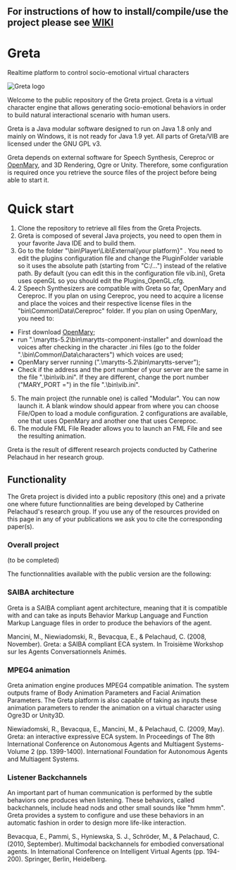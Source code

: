 ## **For instructions of how to install/compile/use the project please see [WIKI](https://github.com/gretaproject/greta/wiki)**

# Greta
Realtime platform to control socio-emotional virtual characters 

![Greta logo](https://github.com/gretaproject/Greta/blob/master/pictures/Greta_hello.png)

Welcome to the public repository of the Greta project.
Greta is a virtual character engine that allows generating socio-emotional behaviors in order to build natural interactional scenario with human users.

Greta is a Java modular software designed to run on Java 1.8 only and mainly on Windows, it is not ready for Java 1.9 yet.
All parts of Greta/VIB are licensed under the GNU GPL v3.

Greta depends on external software for Speech Synthesis, Cereproc or [OpenMary](http://mary.dfki.de/), and 3D Rendering, Ogre or Unity.
Therefore, some configuration is required once you retrieve the source files of the project before being able to start it.

# Quick start
1) Clone the repository to retrieve all files from the Greta Projects.
2) Greta is composed of several Java projects, you need to open them in your favorite Java IDE and to build them.
3) Go to the folder "\bin\Player\Lib\External\{your platform}\" . You need to edit the plugins configuration file and change the PluginFolder variable so it uses the absolute path (starting from "C:/...") instead of the relative path. By default (you can edit this in the configuration file vib.ini), Greta uses openGL so you should edit the Plugins_OpenGL.cfg.
4) 2 Speech Synthesizers are compatible with Greta so far, OpenMary and Cereproc.
If you plan on using Cereproc, you need to acquire a license and place the voices and their respective license files in the "bin\Common\Data\Cereproc" folder. 
If you plan on using OpenMary, you need to:
  * First download  [OpenMary](http://mary.dfki.de/);
  * run ".\marytts-5.2\bin\marytts-component-installer" and download the voices after checking in the character .ini files (go to the folder ".\bin\Common\Data\characters") which voices are used;
  * OpenMary server running (".\marytts-5.2\bin\marytts-server");
  * Check if the address and the port number of your server are the same in the file ".\bin\vib.ini". If they are different, change  the port number ("MARY_PORT =") in the file ".\bin\vib.ini".
5) The main project (the runnable one) is called "Modular". You can now launch it. A blank window should appear from where you can choose File/Open to load a module configuration. 2 configurations are available, one that uses OpenMary and another one that uses Cereproc.
6) The module FML File Reader allows you to launch an FML File and see the resulting animation.


Greta is the result of different research projects conducted by Catherine Pelachaud in her research group.


## Functionality

The Greta project is divided into a public repository (this one) and a private one where future functionnalities are being developed by Catherine Pelachaud's research group.
If you use any of the resources provided on this page in any of your publications we ask you to cite the corresponding paper(s).

### Overall project
(to be completed)


The functionnalities available with the public version are the following:

### SAIBA architecture

Greta is a SAIBA compliant agent architecture, meaning that it is compatible with and can take as inputs Behavior Markup Language and Function Markup Language files in order to produce the behaviors of the agent.

Mancini, M., Niewiadomski, R., Bevacqua, E., & Pelachaud, C. (2008, November).
Greta: a SAIBA compliant ECA system.
In Troisième Workshop sur les Agents Conversationnels Animés.
 
### MPEG4 animation

Greta animation engine produces MPEG4 compatible animation. The system outputs frame of Body Animation Parameters and Facial Animation Parameters.
The Greta platform is also capable of taking as inputs these animation parameters to render the animation on a virtual character using Ogre3D or Unity3D.

Niewiadomski, R., Bevacqua, E., Mancini, M., & Pelachaud, C. (2009, May).
Greta: an interactive expressive ECA system.
In Proceedings of The 8th International Conference on Autonomous Agents and Multiagent Systems-Volume 2 (pp. 1399-1400).
International Foundation for Autonomous Agents and Multiagent Systems.

### Listener Backchannels

An important part of human communication is performed by the subtle behaviors one produces when listening. These behaviors, called backchannels, include head nods and other small sounds like "hmm hmm".
Greta provides a system to configure and use these behaviors in an automatic fashion in order to design more life-like interaction.

Bevacqua, E., Pammi, S., Hyniewska, S. J., Schröder, M., & Pelachaud, C. (2010, September).
Multimodal backchannels for embodied conversational agents.
In International Conference on Intelligent Virtual Agents (pp. 194-200). Springer, Berlin, Heidelberg.
